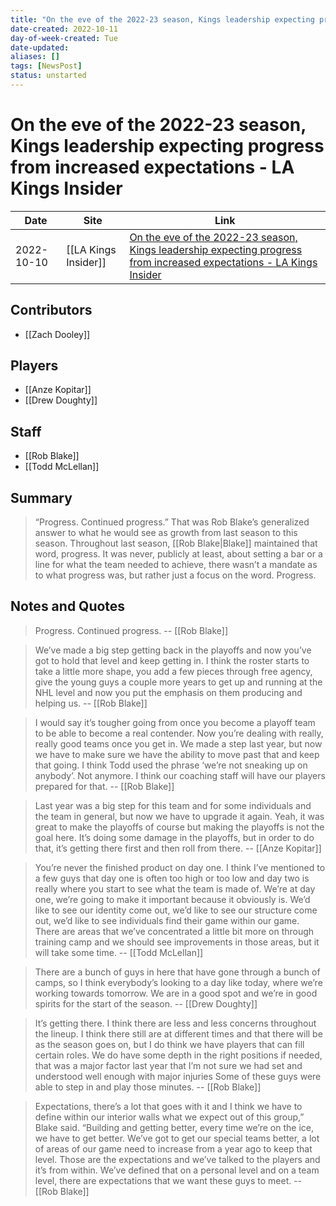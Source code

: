 ```yaml
---
title: "On the eve of the 2022-23 season, Kings leadership expecting progress from increased expectations - LA Kings Insider"
date-created: 2022-10-11
day-of-week-created: Tue
date-updated: 
aliases: []
tags: [NewsPost]
status: unstarted
---
```


# On the eve of the 2022-23 season, Kings leadership expecting progress from increased expectations - LA Kings Insider

Date | Site | Link
---|---|---
2022-10-10 | [[LA Kings Insider]] | [On the eve of the 2022-23 season, Kings leadership expecting progress from increased expectations - LA Kings Insider](https://lakingsinsider.com/2022/10/10/on-the-eve-of-the-2022-23-season-kings-leadership-expecting-progress-from-increased-expectations/)

## Contributors
- [[Zach Dooley]]


## Players
- [[Anze Kopitar]]
- [[Drew Doughty]]


## Staff
- [[Rob Blake]]
- [[Todd McLellan]]


## Summary
> “Progress. Continued progress.”
> That was Rob Blake’s generalized answer to what he would see as growth from last season to this season.
> Throughout last season, [[Rob Blake|Blake]] maintained that word, progress. It was never, publicly at least, about setting a bar or a line for what the team needed to achieve, there wasn’t a mandate as to what progress was, but rather just a focus on the word. Progress.


## Notes and Quotes
> Progress. Continued progress. -- [[Rob Blake]]

> We’ve made a big step getting back in the playoffs and now you’ve got to hold that level and keep getting in. I think the roster starts to take a little more shape, you add a few pieces through free agency, give the young guys a couple more years to get up and running at the NHL level and now you put the emphasis on them producing and helping us. -- [[Rob Blake]]

> I would say it’s tougher going from once you become a playoff team to be able to become a real contender. Now you’re dealing with really, really good teams once you get in. We made a step last year, but now we have to make sure we have the ability to move past that and keep that going. I think Todd used the phrase ‘we’re not sneaking up on anybody’. Not anymore. I think our coaching staff will have our players prepared for that. -- [[Rob Blake]]

> Last year was a big step for this team and for some individuals and the team in general, but now we have to upgrade it again. Yeah, it was great to make the playoffs of course but making the playoffs is not the goal here. It’s doing some damage in the playoffs, but in order to do that, it’s getting there first and then roll from there. -- [[Anze Kopitar]]

> You’re never the finished product on day one. I think I’ve mentioned to a few guys that day one is often too high or too low and day two is really where you start to see what the team is made of. We’re at day one, we’re going to make it important because it obviously is. We’d like to see our identity come out, we’d like to see our structure come out, we’d like to see individuals find their game within our game. There are areas that we’ve concentrated a little bit more on through training camp and we should see improvements in those areas, but it will take some time. -- [[Todd McLellan]]

> There are a bunch of guys in here that have gone through a bunch of camps, so I think everybody’s looking to a day like today, where we’re working towards tomorrow. We are in a good spot and we’re in good spirits for the start of the season. -- [[Drew Doughty]]

> It’s getting there. I think there are less and less concerns throughout the lineup. I think there still are at different times and that there will be as the season goes on, but I do think we have players that can fill certain roles. We do have some depth in the right positions if needed, that was a major factor last year that I’m not sure we had set and understood well enough with major injuries Some of these guys were able to step in and play those minutes. -- [[Rob Blake]]

> Expectations, there’s a lot that goes with it and I think we have to define within our interior walls what we expect out of this group,” Blake said. “Building and getting better, every time we’re on the ice, we have to get better. We’ve got to get our special teams better, a lot of areas of our game need to increase from a year ago to keep that level. Those are the expectations and we’ve talked to the players and it’s from within. We’ve defined that on a personal level and on a team level, there are expectations that we want these guys to meet. -- [[Rob Blake]]




